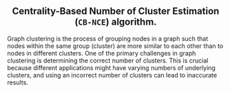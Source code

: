 <h2 align="center"> Centrality-Based Number of Cluster Estimation (<code>CB-NCE</code>) algorithm. </h2>

Graph clustering is the process of grouping nodes in a graph such that nodes within the same group (cluster) are more similar to each other than to nodes in different clusters. One of the primary challenges in graph clustering is determining the correct number of clusters. This is crucial because different applications might have varying numbers of underlying clusters, and using an incorrect number of clusters can lead to inaccurate results.
